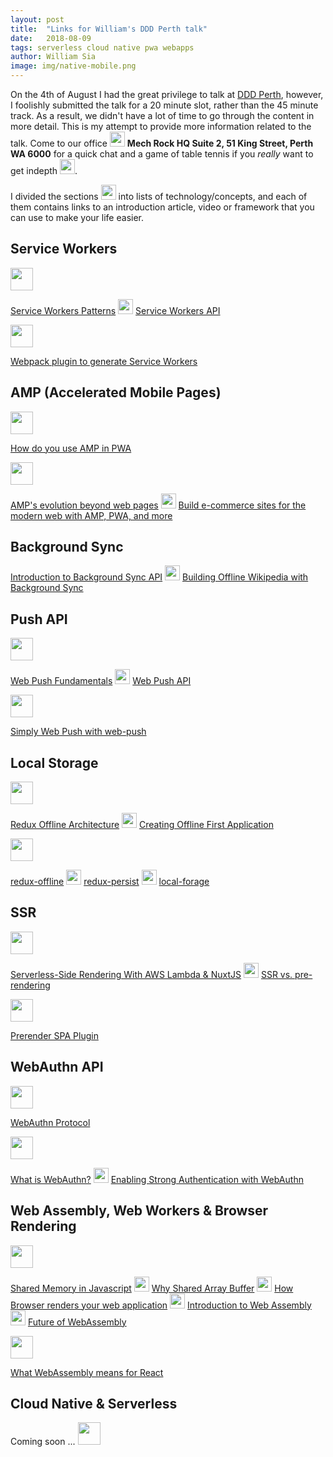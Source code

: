 ```yaml
---
layout: post
title:  "Links for William's DDD Perth talk"
date:   2018-08-09
tags: serverless cloud native pwa webapps
author: William Sia
image: img/native-mobile.png
---
```


On the 4th of August I had the great privilege to talk at [DDD Perth](https://dddperth.com/), however, I foolishly submitted the talk for a 20 minute slot, rather than the 45 minute track. As a result, we didn't have a lot of time to go through the content in more detail. This is my attempt to provide more information related to the talk. Come to our office <img src="https://static.thenounproject.com/png/894284-200.png" width="24"> **Mech Rock HQ Suite 2, 51 King Street, Perth WA 6000** for a quick chat and a game of table tennis if you _really_ want to get indepth <img src="https://static.thenounproject.com/png/64985-200.png" width="24">.

 
I divided the sections <img src="https://static.thenounproject.com/png/1141073-200.png" width="24"> into lists of technology/concepts, and each of them contains links to an introduction article, video or framework that you can use to make your life easier.

## Service Workers

<img src="https://static.thenounproject.com/png/15066-200.png" width="36">

[Service Workers Patterns](https://serviceworke.rs/) <img src="https://static.thenounproject.com/png/1141073-200.png" width="24"> [Service Workers API](https://developer.mozilla.org/en-US/docs/Web/API/Navigator/serviceWorker)

<img src="https://static.thenounproject.com/png/1711876-200.png" width="36">

[Webpack plugin to generate Service Workers](https://github.com/NekR)


## AMP (Accelerated Mobile Pages)

<img src="https://static.thenounproject.com/png/15066-200.png" width="36">

[How do you use AMP in PWA](https://www.ampproject.org/docs/integration/pwa-amp/amp-in-pwa)

<img src="https://static.thenounproject.com/png/1141000-200.png" width="36">

[AMP's evolution beyond web pages](https://www.youtube.com/watch?v=eAyrvHmJD_c) <img src="https://static.thenounproject.com/png/1141073-200.png" width="24"> [Build e-commerce sites for the modern web with AMP, PWA, and more](https://www.youtube.com/watch?v=QCoQs9NO9q0)


## Background Sync

[Introduction to Background Sync API](https://developers.google.com/web/updates/2015/12/background-sync) <img src="https://static.thenounproject.com/png/1141073-200.png" width="24"> [Building Offline Wikipedia with Background Sync](https://github.com/jakearchibald/offline-wikipedia)

## Push API

<img src="https://static.thenounproject.com/png/15066-200.png" width="36">

[Web Push Fundamentals](https://developers.google.com/web/fundamentals/push-notifications/) <img src="https://static.thenounproject.com/png/1141073-200.png" width="24"> [Web Push API](https://developer.mozilla.org/en-US/docs/Web/API/Push_API)

<img src="https://static.thenounproject.com/png/1711876-200.png" width="36">

[Simply Web Push with web-push](https://github.com/web-push-libs/web-push)

## Local Storage

<img src="https://static.thenounproject.com/png/15066-200.png" width="36">

[Redux Offline Architecture](https://hackernoon.com/introducing-redux-offline-offline-first-architecture-for-progressive-web-applications-and-react-68c5167ecfe0) <img src="https://static.thenounproject.com/png/1141073-200.png" width="24"> [Creating Offline First Application](https://medium.com/@ballinst/creating-an-offline-first-react-native-app-ecdf0dcd853c)

<img src="https://static.thenounproject.com/png/1711876-200.png" width="36">

[redux-offline](https://github.com/redux-offline/redux-offline) <img src="https://static.thenounproject.com/png/1141073-200.png" width="24"> [redux-persist](https://github.com/rt2zz/redux-persist) <img src="https://static.thenounproject.com/png/1141073-200.png" width="24"> [local-forage](https://github.com/localForage/localForage)

## SSR

<img src="https://static.thenounproject.com/png/15066-200.png" width="36">

[Serverless-Side Rendering With AWS Lambda & NuxtJS](https://medium.com/@lordferquad/serverless-side-rendering-with-aws-lambda-nuxtjs-b94d15782af5) <img src="https://static.thenounproject.com/png/1141073-200.png" width="24"> [SSR vs. pre-rendering](https://reactql.org/docs/ssr/prerendering)

<img src="https://static.thenounproject.com/png/1711876-200.png" width="36">

[Prerender SPA Plugin](https://github.com/chrisvfritz/prerender-spa-plugin#readme)

## WebAuthn API

<img src="https://static.thenounproject.com/png/15066-200.png" width="36">


[WebAuthn Protocol](https://fidoalliance.org/how-fido-works/)

<img src="https://static.thenounproject.com/png/1141000-200.png" width="36">

[What is WebAuthn?](https://developers.google.com/web/updates/2018/05/webauthn) <img src="https://static.thenounproject.com/png/1141073-200.png" width="24"> [Enabling Strong Authentication with WebAuthn ](https://youtu.be/kGGMgEfSzMw)

## Web Assembly, Web Workers & Browser Rendering

<img src="https://static.thenounproject.com/png/15066-200.png" width="36">

[Shared Memory in Javascript](https://www.hongkiat.com/blog/shared-memory-in-javascript/) <img src="https://static.thenounproject.com/png/1141073-200.png" width="24">  [Why Shared Array Buffer](http://2ality.com/2017/01/shared-array-buffer.html)  <img src="https://static.thenounproject.com/png/1141073-200.png" width="24"> [How Browser renders your web application](https://developers.google.com/web/fundamentals/performance/critical-rendering-path/) <img src="https://static.thenounproject.com/png/1141073-200.png" width="24"> [Introduction to Web Assembly](https://hacks.mozilla.org/2017/02/a-cartoon-intro-to-webassembly/) <img src="https://static.thenounproject.com/png/1141073-200.png" width="24"> [Future of WebAssembly](https://blog.scottlogic.com/2018/07/20/wasm-future.html)

<img src="https://static.thenounproject.com/png/1141000-200.png" width="36">

[What WebAssembly means for React ](https://www.youtube.com/watch?v=3GHJ4cbxsVQ)

## Cloud Native & Serverless

Coming soon ... <img src="https://static.thenounproject.com/png/49989-200.png" width="36">


